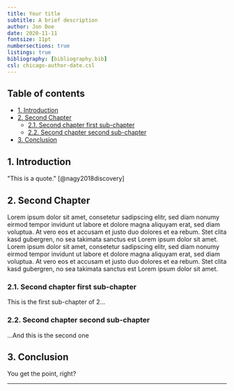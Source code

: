 ```yaml
---
title: Your title
subtitle: A brief description
author: Jon Doe
date: 2020-11-11
fontsize: 11pt
numbersections: true
listings: true
bibliography: [bibliography.bib]
csl: chicago-author-date.csl
---
```


## Table of contents <!-- omit in toc -->
- [1. Introduction](#1-introduction)
- [2. Second Chapter](#2-second-chapter)
  - [2.1. Second chapter first sub-chapter](#21-second-chapter-first-sub-chapter)
  - [2.2. Second chapter second sub-chapter](#22-second-chapter-second-sub-chapter)
- [3. Conclusion](#3-conclusion)


## 1. Introduction

"This is a quote." [@nagy2018discovery]

## 2. Second Chapter

Lorem ipsum dolor sit amet, consetetur sadipscing elitr, sed diam nonumy eirmod tempor invidunt ut labore et dolore magna aliquyam erat, sed diam voluptua. At vero eos et accusam et justo duo dolores et ea rebum. Stet clita kasd gubergren, no sea takimata sanctus est Lorem ipsum dolor sit amet. Lorem ipsum dolor sit amet, consetetur sadipscing elitr, sed diam nonumy eirmod tempor invidunt ut labore et dolore magna aliquyam erat, sed diam voluptua. At vero eos et accusam et justo duo dolores et ea rebum. Stet clita kasd gubergren, no sea takimata sanctus est Lorem ipsum dolor sit amet.

### 2.1. Second chapter first sub-chapter
This is the first sub-chapter of 2...

### 2.2. Second chapter second sub-chapter
...And this is the second one

## 3. Conclusion
You get the point, right?
___